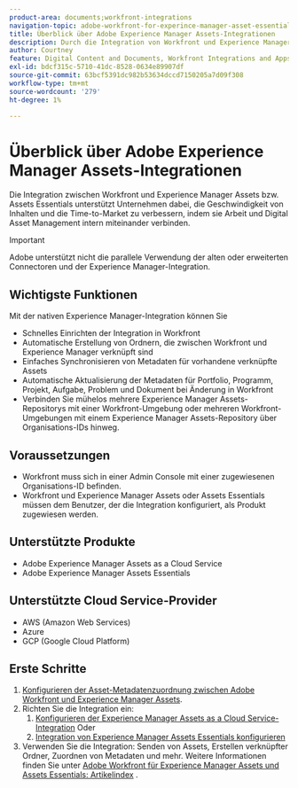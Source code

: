 ```yaml
---
product-area: documents;workfront-integrations
navigation-topic: adobe-workfront-for-experince-manager-asset-essentials
title: Überblick über Adobe Experience Manager Assets-Integrationen
description: Durch die Integration von Workfront und Experience Manager Assets oder Assets Essentials können Unternehmen die Geschwindigkeit und Time-to-Market von Inhalten steigern, indem sie Arbeit und Digital Asset Management miteinander verbinden.
author: Courtney
feature: Digital Content and Documents, Workfront Integrations and Apps
exl-id: bdcf315c-5710-41dc-8528-0634e89907df
source-git-commit: 63bcf5391dc982b53634dccd7150205a7d09f308
workflow-type: tm+mt
source-wordcount: '279'
ht-degree: 1%

---
```


# Überblick über Adobe Experience Manager Assets-Integrationen

<!-- Audited: 12/2023 -->

Die Integration zwischen Workfront und Experience Manager Assets bzw. Assets Essentials unterstützt Unternehmen dabei, die Geschwindigkeit von Inhalten und die Time-to-Market zu verbessern, indem sie Arbeit und Digital Asset Management intern miteinander verbinden.

>[!IMPORTANT]
>
>Adobe unterstützt nicht die parallele Verwendung der alten oder erweiterten Connectoren und der Experience Manager-Integration.

## Wichtigste Funktionen

Mit der nativen Experience Manager-Integration können Sie

* Schnelles Einrichten der Integration in Workfront
* Automatische Erstellung von Ordnern, die zwischen Workfront und Experience Manager verknüpft sind
* Einfaches Synchronisieren von Metadaten für vorhandene verknüpfte Assets
* Automatische Aktualisierung der Metadaten für Portfolio, Programm, Projekt, Aufgabe, Problem und Dokument bei Änderung in Workfront
* Verbinden Sie mühelos mehrere Experience Manager Assets-Repositorys mit einer Workfront-Umgebung oder mehreren Workfront-Umgebungen mit einem Experience Manager Assets-Repository über Organisations-IDs hinweg.


## Voraussetzungen

* Workfront muss sich in einer Admin Console mit einer zugewiesenen Organisations-ID befinden.
* Workfront und Experience Manager Assets oder Assets Essentials müssen dem Benutzer, der die Integration konfiguriert, als Produkt zugewiesen werden.


## Unterstützte Produkte

* Adobe Experience Manager Assets as a Cloud Service
* Adobe Experience Manager Assets Essentials

## Unterstützte Cloud Service-Provider

* AWS (Amazon Web Services)
* Azure
* GCP (Google Cloud Platform)


## Erste Schritte

1. [Konfigurieren der Asset-Metadatenzuordnung zwischen Adobe Workfront und Experience Manager Assets](https://experienceleague.adobe.com/docs/experience-manager-cloud-service/content/assets/integrations/configure-asset-metadata-mapping.html?lang=en).
1. Richten Sie die Integration ein:
   1. [Konfigurieren der Experience Manager Assets as a Cloud Service-Integration](/help/quicksilver/administration-and-setup/configure-integrations/configure-aacs-integration.md)
Oder
   1. [Integration von Experience Manager Assets Essentials konfigurieren](/help/quicksilver/documents/adobe-workfront-for-experience-manager-assets-essentials/setup-asset-essentials.md)
1. Verwenden Sie die Integration: Senden von Assets, Erstellen verknüpfter Ordner, Zuordnen von Metadaten und mehr. Weitere Informationen finden Sie unter [Adobe Workfront für Experience Manager Assets und Assets Essentials: Artikelindex](/help/quicksilver/documents/adobe-workfront-for-experience-manager-assets-essentials/workfront-for-aem-asset-essentials.md) .
